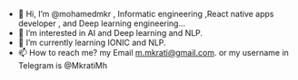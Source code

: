 - 👋 Hi, I’m @mohamedmkr , Informatic engineering ,React native apps developer , and Deep learning engineering...
- 👀 I’m interested in AI and Deep learning and NLP.
- 🌱 I’m currently learning IONIC and NLP.
- 📫 How to reach me? my Email m.mkrati@gmail.com. or my username in Telegram is @MkratiMh

<!---
mohamedmkr/mohamedmkr is a ✨ special ✨ repository because its `README.md` (this file) appears on your GitHub profile.
You can click the Preview link to take a look at your changes.
--->
